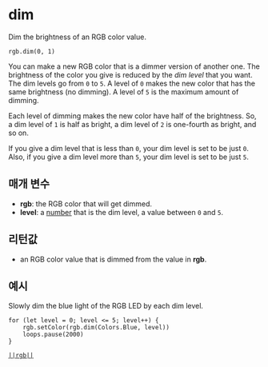 # dim

Dim the brightness of an RGB color value.

```sig
rgb.dim(0, 1)
```

You can make a new RGB color that is a dimmer version of another one. The brightness of the color you give is reduced by the *dim level* that you want. The dim levels go from `0` to `5`. A level of `0` makes the new color that has the same brightness (no dimming). A level of `5` is the maximum amount of dimming.

Each level of dimming makes the new color have half of the brightness. So, a dim level of `1` is half as bright, a dim level of `2` is one-fourth as bright, and so on.

If you give a dim level that is less than `0`, your dim level is set to be just `0`. Also, if you give a dim level more than `5`, your dim level is set to be just `5`.

## 매개 변수

* **rgb**: the RGB color that will get dimmed.
* **level**: a [number](/types/number) that is the dim level, a value between `0` and `5`.

## 리턴값

* an RGB color value that is dimmed from the value in **rgb**.

## 예시

Slowly dim the blue light of the RGB LED by each dim level.

```blocks
for (let level = 0; level <= 5; level++) {
    rgb.setColor(rgb.dim(Colors.Blue, level))
    loops.pause(2000)
}
```

[`||rgb||`](/reference/rgb/dim)